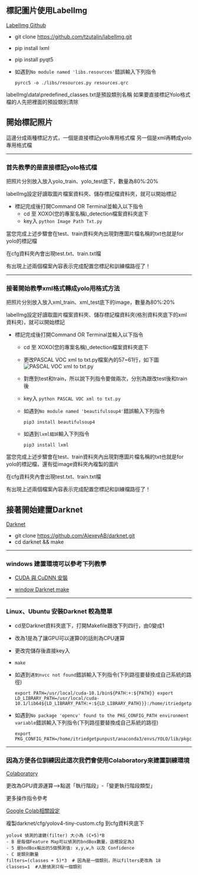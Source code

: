 ## 標記圖片使用LabelImg

[LabelImg Github](https://github.com/tzutalin/labelImg)

* git clone https://github.com/tzutalin/labelImg.git
* pip install lxml
* pip install pyqt5
* 如遇到`No module named 'libs.resources'`錯誤輸入下列指令

  ```
  pyrcc5 -o ./libs/resources.py resources.qrc
  ```

labelImg\data\predefined_classes.txt是預設類別名稱
如果要直接標記Yolo格式檔的人先把裡面的預設類別清除

## 開始標記照片

這邊分成兩種標記方式，一個是直接標記yolo專用格式檔
另一個是xml再轉成yolo專用格式檔

---

### 首先教學的是直接標記yolo格式檔

把照片分別放入放入yolo_train、yolo_test底下，數量為80%:20%

labelImg設定好讀取圖片檔案資料夾、儲存標記檔資料夾，就可以開始標記

* 標記完成後打開Command OR Terminal並輸入以下指令
  * cd 至 XOXO(您的專案名稱)_detection檔案資料夾底下
  * key入 `python Image Path Txt.py`

當您完成上述步驟會在test、train資料夾內出現對應圖片檔名稱的txt也就是for yolo的標記檔

在cfg資料夾內會出現test.txt、train.txt檔

有出現上述兩個檔案內容表示完成配置您標記和訓練檔路徑了！

---

### 接著開始教學xml格式轉成yolo用格式方法

把照片分別放入放入xml_train、xml_test底下的image，數量為80%:20%

labelImg設定好讀取圖片檔案資料夾、儲存標記檔資料夾(格別資料夾底下的xml資料夾)，就可以開始標記

* 標記完成後打開Command OR Terminal並輸入以下指令
  * cd 至 XOXO(您的專案名稱)_detection檔案資料夾底下
  * 更改PASCAL VOC xml to txt.py檔案內的57~61行，如下圖
    ![PASCAL VOC xml to txt.py](https://github.com/TsaiRongFu/Yolov4_Train_LabelImg_Teaching/blob/main/ReadmePicture/PASCAL%20VOC%20xml%20to%20txt.JPG)
  * 對應到test和train，所以說下列指令要做兩次，分別為跟改test後和train後
  * key入 `python PASCAL VOC xml to txt.py`

  * 如遇到`No module named 'beautifulsoup4'`錯誤輸入下列指令

    ```
    pip3 install beautifulsoup4
    ```

  * 如遇到`lxml錯誤`輸入下列指令

    ```
    pip3 install lxml
    ```

當您完成上述步驟會在test、train資料夾內出現對應圖片檔名稱的txt也就是for yolo的標記檔，還有從image資料夾內複製的圖片

在cfg資料夾內會出現test.txt、train.txt檔

有出現上述兩個檔案內容表示完成配置您標記和訓練檔路徑了！

## 接著開始建置Darknet

[Darknet](https://github.com/AlexeyAB/darknet)

* git clone https://github.com/AlexeyAB/darknet.git
* cd darknet && make

---

### windows 建置環境可以參考下列教學

* [CUDA 與 CuDNN 安裝](https://medium.com/ching-i/win10-%E5%AE%89%E8%A3%9D-cuda-cudnn-%E6%95%99%E5%AD%B8-c617b3b76deb)

* [window Darknet make](https://ithelp.ithome.com.tw/articles/10231950)

---

### Linux、Ubuntu 安裝Darknet 較為簡單

* cd至Darknet資料夾底下，打開Makefile跟改下列四行，由0變成1
* 改為1是為了讓GPU可以運算0的話則為CPU運算
* 更改完儲存後直接key入
* `make`

* 如遇到`遇到nvcc not found`錯誤輸入下列指令(下列路徑要替換成自己系統的路徑)

  ```
  export PATH=/usr/local/cuda-10.1/bin${PATH:+:${PATH}} export LD_LIBRARY_PATH=/usr/local/cuda-10.1/lib64${LD_LIBRARY_PATH:+:${LD_LIBRARY_PATH}}}:/home/itriedgetpunpust/anaconda3/envs/YOLO/lib
  ```

* 如遇到`No package 'opencv' found to the PKG_CONFIG_PATH environment variable`錯誤輸入下列指令(下列路徑要替換成自己系統的路徑)

  ```
  export  PKG_CONFIG_PATH=/home/itriedgetpunpust/anaconda3/envs/YOLO/lib/pkgconfig
  ```

---

### 因為方便各位訓練因此這次我們會使用Colaboratory來建置訓練環境

[Colaboratory](https://colab.research.google.com/notebooks/intro.ipynb)

更改為GPU資源運算-->點選「執行階段」-「變更執行階段類型」

更多操作指令參考

[Google Colab相關設定](https://hackmd.io/@wiimax/HJuUPnPQr)

複製darknet/cfg/yolov4-tiny-custom.cfg  到cfg資料夾底下

```
yolov4 偵測的濾鏡(filter) 大小為 (C+5)*B
- B 是每個Feature Map可以偵測的bndBox數量，這裡設定為3
- 5 是bndBox輸出的5個預測值: x,y,w,h 以及 Confidence
- C 是類別數量
filters=(classes + 5)*3  # 因為是一個類別，所以filters更改為 18
classes=1  #人臉偵測只有一個類別
```

